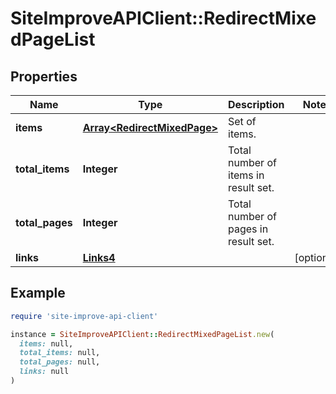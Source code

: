 # SiteImproveAPIClient::RedirectMixedPageList

## Properties

| Name | Type | Description | Notes |
| ---- | ---- | ----------- | ----- |
| **items** | [**Array&lt;RedirectMixedPage&gt;**](RedirectMixedPage.md) | Set of items. |  |
| **total_items** | **Integer** | Total number of items in result set. |  |
| **total_pages** | **Integer** | Total number of pages in result set. |  |
| **links** | [**Links4**](Links4.md) |  | [optional] |

## Example

```ruby
require 'site-improve-api-client'

instance = SiteImproveAPIClient::RedirectMixedPageList.new(
  items: null,
  total_items: null,
  total_pages: null,
  links: null
)
```

